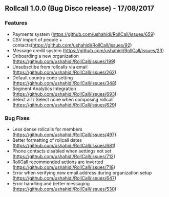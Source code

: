 Rollcall 1.0.0 (Bug Disco release) - 17/08/2017
-------------------------------------

### Features

* Payments system (https://github.com/ushahidi/RollCall/issues/659) 
* CSV import of people + contacts(https://github.com/ushahidi/RollCall/issues/92) 
* Message credit system (https://github.com/ushahidi/RollCall/issues/23)
* Onboarding a new organization (https://github.com/ushahidi/RollCall/issues/199)
* Unsubsctibe from rollcalls via email (https://github.com/ushahidi/RollCall/issues/262)
* Default country code setting (https://github.com/ushahidi/RollCall/issues/348)
* Segment Analytics Integration (https://github.com/ushahidi/RollCall/issues/693)
* Select all / Select none when composing rollcall (https://github.com/ushahidi/RollCall/issues/629)

### Bug Fixes
* Less dense rollcalls for members (https://github.com/ushahidi/RollCall/issues/497)
* Better formatting of rollcall dates (https://github.com/ushahidi/RollCall/issues/681)
* Phone contacts disabled when settings not set (https://github.com/ushahidi/RollCall/issues/712)
* RollCall recommended actions are inverted (https://github.com/ushahidi/RollCall/issues/718) 
* Error when verifying new email address during organization setup (https://github.com/ushahidi/RollCall/issues/647)
* Error handling and better messaging (https://github.com/ushahidi/RollCall/issues/530)

